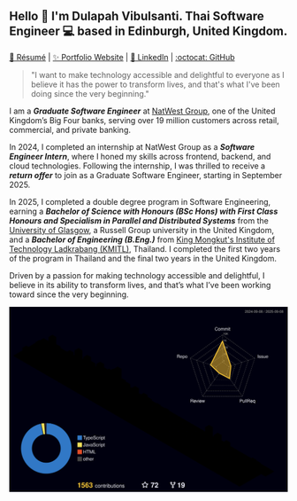 ## Hello 👋 I'm Dulapah Vibulsanti. Thai Software Engineer 💻 based in Edinburgh, United Kingdom.

[📄 Résumé](https://dulapahv.dev/resume) | [✨ Portfolio Website](https://dulapahv.dev/) | [💼 LinkedIn](https://www.linkedin.com/in/dulapahv) | [:octocat: GitHub](https://github.com/dulapahv)

> "I want to make technology accessible and delightful to everyone as I believe it has the power to transform lives, and that's what I've been doing since the very beginning."

I am a **_Graduate Software Engineer_** at [NatWest Group](https://www.natwestgroup.com/), one of the United Kingdom’s Big Four banks, serving over 19 million customers across retail, commercial, and private banking.

In 2024, I completed an internship at NatWest Group as a **_Software Engineer Intern_**, where I honed my skills across frontend, backend, and cloud technologies. Following the internship, I was thrilled to receive a **_return offer_** to join as a Graduate Software Engineer, starting in September 2025.

In 2025, I completed a double degree program in Software Engineering, earning a **_Bachelor of Science with Honours (BSc Hons) with First Class Honours and Specialism in Parallel and Distributed Systems_** from the [University of Glasgow](https://www.gla.ac.uk/), a Russell Group university in the United Kingdom, and a **_Bachelor of Engineering (B.Eng.)_** from [King Mongkut's Institute of Technology Ladkrabang (KMITL)](https://www.kmitl.ac.th/), Thailand. I completed the first two years of the program in Thailand and the final two years in the United Kingdom.

Driven by a passion for making technology accessible and delightful, I believe in its ability to transform lives, and that’s what I’ve been working toward since the very beginning.

<!--
<img src="https://github.com/dulapahv/dulapahv/assets/71577909/8ce87163-bb39-4651-823a-ae70df84eed4" style="border-radius:8px" />
-->

<!--
<img align="left" src="https://user-images.githubusercontent.com/65187002/144930161-2f783401-8d27-4fdf-a2f7-cc0ba32f1f1f.gif" width="30%" style="display:inline;"><img align="right" src="https://user-images.githubusercontent.com/65187002/144930161-2f783401-8d27-4fdf-a2f7-cc0ba32f1f1f.gif" width="30%" style="display:inline;">

<br>

<p align="center">
    <h1 align="center">✩&emsp;dulapahv&emsp;✩</h1>
</p>
<p align="center">
    <img src="https://readme-typing-svg.herokuapp.com?font=Work+Sans&size=20&duration=3500&pause=1000&color=FB568A&center=true&vCenter=true&width=435&lines=Hello%2C+let's+have+a+sit;%E0%B8%AA%E0%B8%A7%E0%B8%B1%E0%B8%AA%E0%B8%94%E0%B8%B5+%E0%B8%A1%E0%B8%B2%E0%B8%99%E0%B8%B1%E0%B9%88%E0%B8%87%E0%B8%94%E0%B9%89%E0%B8%A7%E0%B8%A2%E0%B8%81%E0%B8%B1%E0%B8%99%E0%B8%81%E0%B9%88%E0%B8%AD%E0%B8%99%E0%B8%AA%E0%B8%B4;%E3%81%93%E3%82%93%E3%81%AB%E3%81%A1%E3%81%AF%2C+%E5%BA%A7%E3%82%8A%E3%81%BE%E3%81%97%E3%82%87%E3%81%86&width=280&height=50">
</p>

<br>

### <p align="center">[<img src="https://img.shields.io/badge/✨_PORTFOLIO_✨-fb568a" height="40em" style="border-radius:6px" />](https://dulapahv.dev)</p>

<p align="center"><img src="https://img.shields.io/badge/_-f7588a?style=for-the-badge" height="2em" width="50em" /><img src="https://img.shields.io/badge/_-49dbdd?style=for-the-badge" height="2em" width="50em" /><img src="https://img.shields.io/badge/_-f8ce57?style=for-the-badge" height="2em" width="50em" /><img src="https://img.shields.io/badge/_-995bfb?style=for-the-badge" height="2em" width="50em" /></p>

### <p align="center">[<img src="https://img.shields.io/badge/🔍_ABOUT_ME_🔎-995bfb" height="35em" style="border-radius:6px" />](https://dulapahv.dev/#about)</p>

-->

<!-- <div>
 <h3>Final-year BSc Honours degree in Software Engineering student at the University of Glasgow</h3>
 <h3>Interested in front-end development and pursuing a career as a full-stack developer</h3>
 <br>
 <h4>I want to make technology accessible and delightful to everyone as I believe it has the power to transform lives, and that's what I've been doing since the very beginning.</h4>
 <h4>Looking forward to where my career will take me</h4>
</div>

<be> -->

<!--
<p align="center"><img src="https://img.shields.io/badge/_-f7588a?style=for-the-badge" height="2em" width="50em" /><img src="https://img.shields.io/badge/_-49dbdd?style=for-the-badge" height="2em" width="50em" /><img src="https://img.shields.io/badge/_-f8ce57?style=for-the-badge" height="2em" width="50em" /><img src="https://img.shields.io/badge/_-995bfb?style=for-the-badge" height="2em" width="50em" /></p>
-->

<!--
### <p align="center"><img src="https://img.shields.io/badge/🌸_FRONTEND_🌸-f8ce57" height="40em" style="border-radius:6px" /></p>

<div align="center">
 <img height="50em" src="./frontend/nextjs.png?raw=true" />
 <img height="50em" src="./frontend/reactjs.png?raw=true" />
 <img height="50em" src="./frontend/tailwindcss.png?raw=true" />
 <img height="50em" src="./frontend/html.png?raw=true" />
 <img height="50em" src="./frontend/css.png?raw=true" />
 <img height="50em" src="./frontend/js.png?raw=true" />
</div>

<br>

### <p align="center"><img src="https://img.shields.io/badge/🔗_API_🔗-f7588a" height="40em" style="border-radius:6px" /></p>

<div align="center">
  <img height="70em" src="./api/nodejs.png?raw=true" />
  <img height="40em" src="./api/nginx.png?raw=true" />
</div>

<br>

### <p align="center"><img src="https://img.shields.io/badge/💾_BACKEND_💾-49dbdd" height="40em" style="border-radius:6px" /></p>

<div align="center">
 <img height="50em" src="./backend/postgresql.png?raw=true" />
 <img height="50em" src="./backend/py.png?raw=true" />
 <img height="50em" src="./backend/c.png?raw=true" />
 <img height="50em" src="./backend/cpp.png?raw=true" />
 <img height="50em" src="./backend/java.png?raw=true" />
</div>

<br>

<p align="center"><img src="https://img.shields.io/badge/_-f7588a?style=for-the-badge" height="2em" width="50em" /><img src="https://img.shields.io/badge/_-49dbdd?style=for-the-badge" height="2em" width="50em" /><img src="https://img.shields.io/badge/_-f8ce57?style=for-the-badge" height="2em" width="50em" /><img src="https://img.shields.io/badge/_-995bfb?style=for-the-badge" height="2em" width="50em" /></p>

-->

![3d](./profile-3d-contrib/profile-night-rainbow.svg)

<!--
<p align="center">
    <a href="https://leetcode.com/dulapahv/"><img width="48%" src="https://leetcode.card.workers.dev/dulapahv?theme=dark&font=baloo&extension=null&border=2&border_radius=8"></a>
</p>
-->

<!--
<p align="center"><img src="https://img.shields.io/badge/_-f7588a?style=for-the-badge" height="2em" width="50em" /><img src="https://img.shields.io/badge/_-49dbdd?style=for-the-badge" height="2em" width="50em" /><img src="https://img.shields.io/badge/_-f8ce57?style=for-the-badge" height="2em" width="50em" /><img src="https://img.shields.io/badge/_-995bfb?style=for-the-badge" height="2em" width="50em" /></p> 

<p align="center">With 💕 from dulapahv :octocat:</p>
-->
